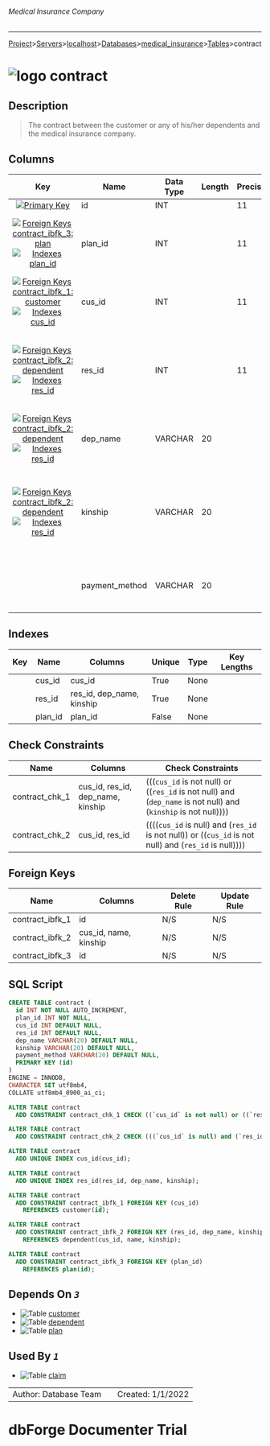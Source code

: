 ###### Medical Insurance Company
___
[Project](../../../../../startpage.md)>[Servers](../../../../Servers.md)>[localhost](../../../localhost.md)>[Databases](../../Databases.md)>[medical_insurance](../medical_insurance.md)>[Tables](Tables.md)>contract


# ![logo](../../../../../Images/table64.svg) contract

## <a name="#Description"></a>Description
> The contract between the customer or any of his/her dependents and the medical insurance company.
## <a name="#Columns"></a>Columns
|Key|Name|Data Type|Length|Precision|Scale|Unsigned|Zerofill|Binary|Not Null|Auto Increment|Default|Virtual|Description|
|:---:|---|---|---|---|---|---|---|---|---|---|---|---|---|
|[![Primary Key ](../../../../../Images/primarykey.svg)](#Indexes)|id|INT||11||False|False|False|True|True||False|Contract id|
|[![Foreign Keys contract_ibfk_3: plan](../../../../../Images/foreignkey.svg)](#ForeignKeys)[![Indexes plan_id](../../../../../Images/index.svg)](#Indexes)|plan_id|INT||11||False|False|False|True|False||False|Id of the plan purchased regarding to this contract|
|[![Foreign Keys contract_ibfk_1: customer](../../../../../Images/foreignkey.svg)](#ForeignKeys)[![Indexes cus_id](../../../../../Images/index.svg)](#Indexes)|cus_id|INT||11||False|False|False|False|False|NULL|False|The id of the customer beneficiary of this plan.|
|[![Foreign Keys contract_ibfk_2: dependent](../../../../../Images/foreignkey.svg)](#ForeignKeys)[![Indexes res_id](../../../../../Images/index.svg)](#Indexes)|res_id|INT||11||False|False|False|False|False|NULL|False|The id of the customer responsible of the beneficiary dependent of this plan|
|[![Foreign Keys contract_ibfk_2: dependent](../../../../../Images/foreignkey.svg)](#ForeignKeys)[![Indexes res_id](../../../../../Images/index.svg)](#Indexes)|dep_name|VARCHAR|20|||False|False|False|False|False|NULL|False|The name of the beneficiary dependent of this plan|
|[![Foreign Keys contract_ibfk_2: dependent](../../../../../Images/foreignkey.svg)](#ForeignKeys)[![Indexes res_id](../../../../../Images/index.svg)](#Indexes)|kinship|VARCHAR|20|||False|False|False|False|False|NULL|False|The kinship between the beneficiary dependent of this plan and his/her responsible customer |
||payment_method|VARCHAR|20|||False|False|False|False|False|NULL|False|The payment details used to buy this plan.|

## <a name="#Indexes"></a>Indexes
|Key|Name|Columns|Unique|Type|Key Lengths|
|:---:|---|---|---|---|---|
||cus_id|cus_id|True|None||
||res_id|res_id, dep_name, kinship|True|None||
||plan_id|plan_id|False|None||

## <a name="#CheckConstraints"></a>Check Constraints
|Name|Columns|Check Constraints|
|---|---|---|
|contract_chk_1|cus_id, res_id, dep_name, kinship|(((`cus_id` is not null) or ((`res_id` is not null) and (`dep_name` is not null) and (`kinship` is not null))))|
|contract_chk_2|cus_id, res_id|((((`cus_id` is null) and (`res_id` is not null)) or ((`cus_id` is not null) and (`res_id` is null))))|

## <a name="#ForeignKeys"></a>Foreign Keys
|Name|Columns|Delete Rule|Update Rule|
|---|---|---|---|
|contract_ibfk_1|id|N/S|N/S|
|contract_ibfk_2|cus_id, name, kinship|N/S|N/S|
|contract_ibfk_3|id|N/S|N/S|

## <a name="#SqlScript"></a>SQL Script
```SQL
CREATE TABLE contract (
  id INT NOT NULL AUTO_INCREMENT,
  plan_id INT NOT NULL,
  cus_id INT DEFAULT NULL,
  res_id INT DEFAULT NULL,
  dep_name VARCHAR(20) DEFAULT NULL,
  kinship VARCHAR(20) DEFAULT NULL,
  payment_method VARCHAR(20) DEFAULT NULL,
  PRIMARY KEY (id)
)
ENGINE = INNODB,
CHARACTER SET utf8mb4,
COLLATE utf8mb4_0900_ai_ci;

ALTER TABLE contract 
  ADD CONSTRAINT contract_chk_1 CHECK ((`cus_id` is not null) or ((`res_id` is not null) and (`dep_name` is not null) and (`kinship` is not null)));

ALTER TABLE contract 
  ADD CONSTRAINT contract_chk_2 CHECK (((`cus_id` is null) and (`res_id` is not null)) or ((`cus_id` is not null) and (`res_id` is null)));

ALTER TABLE contract 
  ADD UNIQUE INDEX cus_id(cus_id);

ALTER TABLE contract 
  ADD UNIQUE INDEX res_id(res_id, dep_name, kinship);

ALTER TABLE contract 
  ADD CONSTRAINT contract_ibfk_1 FOREIGN KEY (cus_id)
    REFERENCES customer(id);

ALTER TABLE contract 
  ADD CONSTRAINT contract_ibfk_2 FOREIGN KEY (res_id, dep_name, kinship)
    REFERENCES dependent(cus_id, name, kinship);

ALTER TABLE contract 
  ADD CONSTRAINT contract_ibfk_3 FOREIGN KEY (plan_id)
    REFERENCES plan(id);
```

## <a name="#DependsOn"></a>Depends On _`3`_
- ![Table](../../../../../Images/table.svg) [customer](customer.md)
- ![Table](../../../../../Images/table.svg) [dependent](dependent.md)
- ![Table](../../../../../Images/table.svg) [plan](plan.md)


## <a name="#UsedBy"></a>Used By _`1`_
- ![Table](../../../../../Images/table.svg) [claim](claim.md)


||||
|---|---|---|
|Author: Database Team||Created: 1/1/2022|
# dbForge Documenter Trial